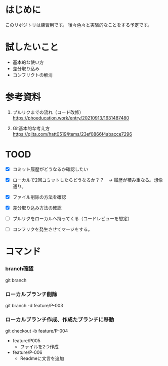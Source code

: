 # はじめに

このリポジトリは練習用です。
後々色々と実験的なことをする予定です。

# 試したいこと

- 基本的な使い方
- 差分取り込み
- コンフリクトの解消

# 参考資料
1. プルリクまでの流れ（コード改修）
https://phoeducation.work/entry/20210913/1631487480

2. Git基本的な考え方
https://qiita.com/hatt0519/items/23ef0866f4abacce7296

# TOOD
- [X] コミット履歴がどうなるか確認したい

- [X] ローカルで2回コミットしたらどうなるか？？　→ 履歴が積み重なる。想像通り。

- [X] ファイル削除の方法を確認

- [X] 差分取り込み方法の確認

- [ ] プルリクをローカルへ持ってくる（コードレビューを想定）

- [ ] コンフリクを発生させてマージをする。


# コマンド

### branch確認
git branch

### ローカルブランチ削除
git branch -d feature/P-003

### ローカルブランチ作成、作成たブランチに移動
git checkout -b feature/P-004

- feature/P005
    - ファイルを2つ作成
- feature/P-006
    - Readmeに文言を追加